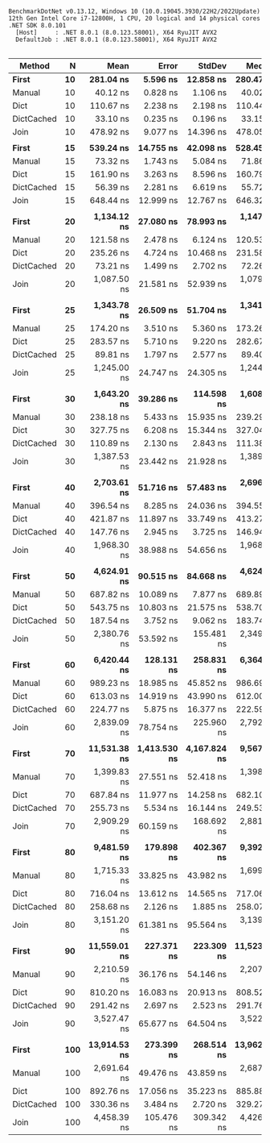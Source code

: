 ```

BenchmarkDotNet v0.13.12, Windows 10 (10.0.19045.3930/22H2/2022Update)
12th Gen Intel Core i7-12800H, 1 CPU, 20 logical and 14 physical cores
.NET SDK 8.0.101
  [Host]     : .NET 8.0.1 (8.0.123.58001), X64 RyuJIT AVX2
  DefaultJob : .NET 8.0.1 (8.0.123.58001), X64 RyuJIT AVX2


```
| Method     | N   | Mean         | Error        | StdDev       | Median       | Ratio | RatioSD |
|----------- |---- |-------------:|-------------:|-------------:|-------------:|------:|--------:|
| **First**      | **10**  |    **281.04 ns** |     **5.596 ns** |    **12.858 ns** |    **280.47 ns** |  **1.00** |    **0.00** |
| Manual     | 10  |     40.12 ns |     0.828 ns |     1.106 ns |     40.02 ns |  0.14 |    0.01 |
| Dict       | 10  |    110.67 ns |     2.238 ns |     2.198 ns |    110.44 ns |  0.37 |    0.01 |
| DictCached | 10  |     33.10 ns |     0.235 ns |     0.196 ns |     33.15 ns |  0.11 |    0.00 |
| Join       | 10  |    478.92 ns |     9.077 ns |    14.396 ns |    478.05 ns |  1.67 |    0.10 |
|            |     |              |              |              |              |       |         |
| **First**      | **15**  |    **539.24 ns** |    **14.755 ns** |    **42.098 ns** |    **528.45 ns** |  **1.00** |    **0.00** |
| Manual     | 15  |     73.32 ns |     1.743 ns |     5.084 ns |     71.86 ns |  0.14 |    0.01 |
| Dict       | 15  |    161.90 ns |     3.263 ns |     8.596 ns |    160.79 ns |  0.31 |    0.03 |
| DictCached | 15  |     56.39 ns |     2.281 ns |     6.619 ns |     55.72 ns |  0.10 |    0.01 |
| Join       | 15  |    648.44 ns |    12.999 ns |    12.767 ns |    646.32 ns |  1.24 |    0.07 |
|            |     |              |              |              |              |       |         |
| **First**      | **20**  |  **1,134.12 ns** |    **27.080 ns** |    **78.993 ns** |  **1,147.01 ns** |  **1.00** |    **0.00** |
| Manual     | 20  |    121.58 ns |     2.478 ns |     6.124 ns |    120.53 ns |  0.11 |    0.01 |
| Dict       | 20  |    235.26 ns |     4.724 ns |    10.468 ns |    231.58 ns |  0.21 |    0.02 |
| DictCached | 20  |     73.21 ns |     1.499 ns |     2.702 ns |     72.26 ns |  0.07 |    0.01 |
| Join       | 20  |  1,087.50 ns |    21.581 ns |    52.939 ns |  1,079.17 ns |  0.97 |    0.09 |
|            |     |              |              |              |              |       |         |
| **First**      | **25**  |  **1,343.78 ns** |    **26.509 ns** |    **51.704 ns** |  **1,341.44 ns** |  **1.00** |    **0.00** |
| Manual     | 25  |    174.20 ns |     3.510 ns |     5.360 ns |    173.26 ns |  0.13 |    0.01 |
| Dict       | 25  |    283.57 ns |     5.710 ns |     9.220 ns |    282.67 ns |  0.21 |    0.01 |
| DictCached | 25  |     89.81 ns |     1.797 ns |     2.577 ns |     89.40 ns |  0.07 |    0.00 |
| Join       | 25  |  1,245.00 ns |    24.747 ns |    24.305 ns |  1,244.51 ns |  0.92 |    0.04 |
|            |     |              |              |              |              |       |         |
| **First**      | **30**  |  **1,643.20 ns** |    **39.286 ns** |   **114.598 ns** |  **1,608.06 ns** |  **1.00** |    **0.00** |
| Manual     | 30  |    238.18 ns |     5.433 ns |    15.935 ns |    239.29 ns |  0.15 |    0.02 |
| Dict       | 30  |    327.75 ns |     6.208 ns |    15.344 ns |    327.04 ns |  0.20 |    0.02 |
| DictCached | 30  |    110.89 ns |     2.130 ns |     2.843 ns |    111.38 ns |  0.06 |    0.00 |
| Join       | 30  |  1,387.53 ns |    23.442 ns |    21.928 ns |  1,389.90 ns |  0.78 |    0.03 |
|            |     |              |              |              |              |       |         |
| **First**      | **40**  |  **2,703.61 ns** |    **51.716 ns** |    **57.483 ns** |  **2,696.83 ns** |  **1.00** |    **0.00** |
| Manual     | 40  |    396.54 ns |     8.285 ns |    24.036 ns |    394.55 ns |  0.15 |    0.01 |
| Dict       | 40  |    421.87 ns |    11.897 ns |    33.749 ns |    413.27 ns |  0.15 |    0.01 |
| DictCached | 40  |    147.76 ns |     2.945 ns |     3.725 ns |    146.94 ns |  0.05 |    0.00 |
| Join       | 40  |  1,968.30 ns |    38.988 ns |    54.656 ns |  1,968.55 ns |  0.73 |    0.02 |
|            |     |              |              |              |              |       |         |
| **First**      | **50**  |  **4,624.91 ns** |    **90.515 ns** |    **84.668 ns** |  **4,624.75 ns** |  **1.00** |    **0.00** |
| Manual     | 50  |    687.82 ns |    10.089 ns |     7.877 ns |    689.89 ns |  0.15 |    0.00 |
| Dict       | 50  |    543.75 ns |    10.803 ns |    21.575 ns |    538.70 ns |  0.12 |    0.01 |
| DictCached | 50  |    187.54 ns |     3.752 ns |     9.062 ns |    183.74 ns |  0.04 |    0.00 |
| Join       | 50  |  2,380.76 ns |    53.592 ns |   155.481 ns |  2,349.12 ns |  0.50 |    0.05 |
|            |     |              |              |              |              |       |         |
| **First**      | **60**  |  **6,420.44 ns** |   **128.131 ns** |   **258.831 ns** |  **6,364.61 ns** |  **1.00** |    **0.00** |
| Manual     | 60  |    989.23 ns |    18.985 ns |    45.852 ns |    986.69 ns |  0.16 |    0.01 |
| Dict       | 60  |    613.03 ns |    14.919 ns |    43.990 ns |    612.00 ns |  0.09 |    0.01 |
| DictCached | 60  |    224.77 ns |     5.875 ns |    16.377 ns |    222.59 ns |  0.04 |    0.00 |
| Join       | 60  |  2,839.09 ns |    78.754 ns |   225.960 ns |  2,792.77 ns |  0.44 |    0.04 |
|            |     |              |              |              |              |       |         |
| **First**      | **70**  | **11,531.38 ns** | **1,413.530 ns** | **4,167.824 ns** |  **9,567.96 ns** |  **1.00** |    **0.00** |
| Manual     | 70  |  1,399.83 ns |    27.551 ns |    52.418 ns |  1,398.09 ns |  0.14 |    0.03 |
| Dict       | 70  |    687.84 ns |    11.977 ns |    14.258 ns |    682.10 ns |  0.07 |    0.02 |
| DictCached | 70  |    255.73 ns |     5.534 ns |    16.144 ns |    249.53 ns |  0.02 |    0.01 |
| Join       | 70  |  2,909.29 ns |    60.159 ns |   168.692 ns |  2,881.87 ns |  0.27 |    0.08 |
|            |     |              |              |              |              |       |         |
| **First**      | **80**  |  **9,481.59 ns** |   **179.898 ns** |   **402.367 ns** |  **9,392.14 ns** |  **1.00** |    **0.00** |
| Manual     | 80  |  1,715.33 ns |    33.825 ns |    43.982 ns |  1,699.84 ns |  0.18 |    0.01 |
| Dict       | 80  |    716.04 ns |    13.612 ns |    14.565 ns |    717.06 ns |  0.08 |    0.00 |
| DictCached | 80  |    258.68 ns |     2.126 ns |     1.885 ns |    258.07 ns |  0.03 |    0.00 |
| Join       | 80  |  3,151.20 ns |    61.381 ns |    95.564 ns |  3,139.02 ns |  0.33 |    0.02 |
|            |     |              |              |              |              |       |         |
| **First**      | **90**  | **11,559.01 ns** |   **227.371 ns** |   **223.309 ns** | **11,523.46 ns** |  **1.00** |    **0.00** |
| Manual     | 90  |  2,210.59 ns |    36.176 ns |    54.146 ns |  2,207.09 ns |  0.19 |    0.01 |
| Dict       | 90  |    810.20 ns |    16.083 ns |    20.913 ns |    808.52 ns |  0.07 |    0.00 |
| DictCached | 90  |    291.42 ns |     2.697 ns |     2.523 ns |    291.76 ns |  0.03 |    0.00 |
| Join       | 90  |  3,527.47 ns |    65.677 ns |    64.504 ns |  3,522.27 ns |  0.31 |    0.01 |
|            |     |              |              |              |              |       |         |
| **First**      | **100** | **13,914.53 ns** |   **273.399 ns** |   **268.514 ns** | **13,962.58 ns** |  **1.00** |    **0.00** |
| Manual     | 100 |  2,691.64 ns |    49.476 ns |    43.859 ns |  2,687.36 ns |  0.19 |    0.00 |
| Dict       | 100 |    892.76 ns |    17.056 ns |    35.223 ns |    885.88 ns |  0.07 |    0.00 |
| DictCached | 100 |    330.36 ns |     3.484 ns |     2.720 ns |    329.27 ns |  0.02 |    0.00 |
| Join       | 100 |  4,458.39 ns |   105.476 ns |   309.342 ns |  4,426.85 ns |  0.30 |    0.02 |
